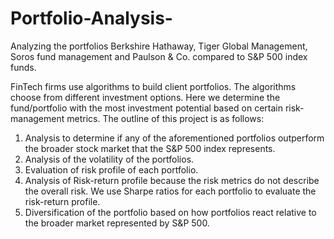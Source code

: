 # Portfolio-Analysis-
Analyzing the portfolios Berkshire Hathaway, Tiger Global Management, Soros fund management and Paulson &amp; Co. compared to S&amp;P 500 index funds. 

 FinTech firms use algorithms to build client portfolios. The algorithms choose from different investment options. Here we determine the fund/portfolio with the most investment potential based on certain risk-management metrics. The outline of this project is as follows: 
 1. Analysis to determine if any of the aforementioned portfolios outperform the broader stock market that the S&P 500 index represents. 
 2. Analysis of the volatility of the portfolios.
 3. Evaluation of risk profile of each portfolio. 
 4. Analysis of Risk-return profile because the risk metrics do not describe the overall risk. We use Sharpe ratios for each portfolio to evaluate the risk-return profile. 
 5. Diversification of the portfolio based on how portfolios react relative to the broader market represented by S&P 500. 
